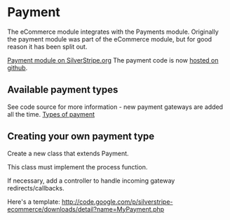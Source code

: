 # Payment

The eCommerce module integrates with the Payments module. Originally the payment module was part of the eCommerce module, but for good reason it has been split out.

[Payment module on SilverStripe.org](http://silverstripe.org/payment-module)
The payment code is now [hosted on github](https://github.com/silverstripe-labs/silverstripe-payment).

## Available payment types

See code source for more information - new payment gateways are added all the time.
[Types of payment](https://github.com/downloads/burnbright/silverstripe-payment/PaymentsSequenceDiagram.pdf)

## Creating your own payment type

Create a new class that extends Payment.

This class must implement the process function.

If necessary, add a controller to handle incoming gateway redirects/callbacks.

Here's a template:
http://code.google.com/p/silverstripe-ecommerce/downloads/detail?name=MyPayment.php
